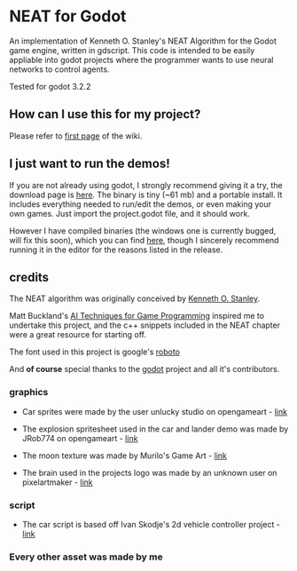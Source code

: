 # NEAT for Godot
An implementation of Kenneth O. Stanley's NEAT Algorithm for the Godot game engine,
written in gdscript. This code is intended to be easily appliable into godot
projects where the programmer wants to use neural networks to control agents.

Tested for godot 3.2.2

## How can I use this for my project?
Please refer to 
[first page](https://github.com/pastra98/NEAT_for_Godot/wiki/How-do-I-use-this-for-my-own-project%3F)
of the wiki.

## I just want to run the demos!
If you are not already using godot, I strongly recommend giving it a try, the download
page is [here](https://godotengine.org/download/). The binary is tiny (~61 mb)
and a portable install. It includes everything needed to run/edit the demos, or
even making your own games. Just import the project.godot file, and it should work.

However I have compiled binaries (the windows one is currently bugged, will fix this
soon), which you can find
[here](https://github.com/pastra98/NEAT_for_Godot/releases/tag/v1.0),
though I sincerely recommend running it in the editor for the reasons listed in the release.

## credits
The NEAT algorithm was originally conceived by
[Kenneth O. Stanley](https://www.cs.ucf.edu/~kstanley/).

Matt Buckland's [AI Techniques for Game Programming](https://www.amazon.de/Techniques-Programming-Premier-Press-Development/dp/193184108X)
inspired me to undertake this project, and the c++ snippets included in the NEAT
chapter were a great resource for starting off.

The font used in this project is google's
[roboto](https://fonts.google.com/specimen/Roboto)

And **of course** special thanks to the [godot](https://godotengine.org/) project
and all it's contributors.

### graphics
- Car sprites were made by the user unlucky studio on opengameart -
[link](https://opengameart.org/content/free-top-down-car-sprites-by-unlucky-studio)

- The explosion spritesheet used in the car and lander demo was made by
JRob774 on opengameart - 
[link](https://opengameart.org/content/pixel-explosion-12-frames)

- The moon texture was made by Murilo's Game Art -
[link](http://costamurilo.blogspot.com/2013/04/et49-week-10.html)

- The brain used in the projects logo was made by an unknown user on pixelartmaker - 
[link](http://pixelartmaker.com/art/2bb9b1edc81926c)

### script
- The car script is based off Ivan Skodje's 2d vehicle controller project -
[link](github.com/ivanskodje-godotengine/Vehicle-Controller-2D)

### Every other asset was made by me

